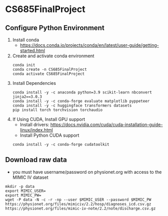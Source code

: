 # CS685FinalProject

## Configure Python Environment
1. Install conda
   - https://docs.conda.io/projects/conda/en/latest/user-guide/getting-started.html
1. Create and activate conda environment
    ```
    conda init
    conda create -n CS685FinalProject
    conda activate CS685FinalProject
    ```
1. Install Dependencies
    ```
    conda install -y -c anaconda python=3.9 scikit-learn nbconvert jinja2==3.0.3
    conda install -y -c conda-forge evaluate matplotlib pyppeteer
    conda install -y -c huggingface transformers datasets
    pip install torch torchvision torchaudio
    ```
1. If Using CUDA, Install GPU support
   - Install drivers: https://docs.nvidia.com/cuda/cuda-installation-guide-linux/index.html
   - Install Python CUDA support
    ```
    conda install -y -c conda-forge cudatoolkit
    ```
## Download raw data 
- you must have username/password on physionet.org with access to the MIMIC IV dataset
```
mkdir -p data
export MIMIC_USER=
export MIMIC_PW=
wget -P data -N -c -r -np --user $MIMIC_USER --password $MIMIC_PW https://physionet.org/files/mimiciv/2.2/hosp/diagnoses_icd.csv.gz https://physionet.org/files/mimic-iv-note/2.2/note/discharge.csv.gz
```
